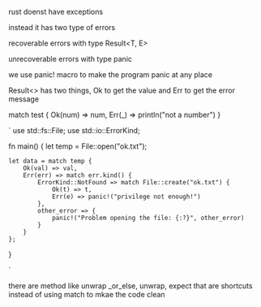 rust doenst have exceptions

instead it has two type of errors

recoverable errors with type Result<T, E>

unrecoverable errors with type panic

we use panic! macro to make the program panic at any place

Result<> has two things, Ok to get the value and Err to get the error message

match test {
	Ok(num) => num,
	Err(_) => println("not a number")
}

`
use std::fs::File;
use std::io::ErrorKind;

fn main() {
    let temp = File::open("ok.txt");

    let data = match temp {
        Ok(val) => val,
        Err(err) => match err.kind() {
            ErrorKind::NotFound => match File::create("ok.txt") {
                Ok(t) => t,
                Err(e) => panic!("privilege not enough!")
            },
            other_error => {
                panic!("Problem opening the file: {:?}", other_error)
            }
        }
    };
}

`

there are method like unwrap _or_else, unwrap, expect that are shortcuts instead of using match to mkae the code clean


